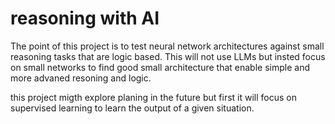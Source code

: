 # reasoning with AI

The point of this project is to test neural network architectures against small reasoning tasks that are logic based.
This will not use LLMs but insted focus on small networks to find good small architecture that enable simple and more advaned resoning and logic.

this project migth explore planing in the future but first it will focus on supervised learning to learn the output of a given situation.

